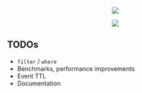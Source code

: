 <p align="center">
  <img src="http://s7.directupload.net/images/140604/97siii9z.png" />
</p>
<p align="center">
  <a href="https://travis-ci.org/logfirejs/logfire">
    <img src="http://img.shields.io/travis/logfirejs/logfire.svg" />
  </a>
</p>

TODOs
-----

* `filter` / `where`
* Benchmarks, performance improvements
* Event TTL
* Documentation
